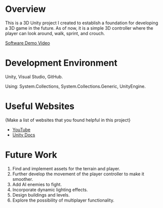 # Overview

This is a 3D Unity project I created to establish a foundation for developing a 3D game in the future. As of now, it is a simple 3D controller where the player can look around, walk, sprint, and crouch.

[Software Demo Video](https://youtu.be/5Wu1mrvI_dg)

# Development Environment

Unity, Visual Studio, GitHub.

Using: System.Collections, System.Collections.Generic, UnityEngine.

# Useful Websites

{Make a list of websites that you found helpful in this project}
* [YouTube](https://www.youtube.com/)
* [Unity Docs](https://docs.unity.com/)

# Future Work

1. Find and implement assets for the terrain and player.
2. Further develop the movement of the player controller to make it smoother.
3. Add AI enemies to fight.
4. Incorporate dynamic lighting effects.
5. Design buildings and levels.
6. Explore the possibility of multiplayer functionality.

